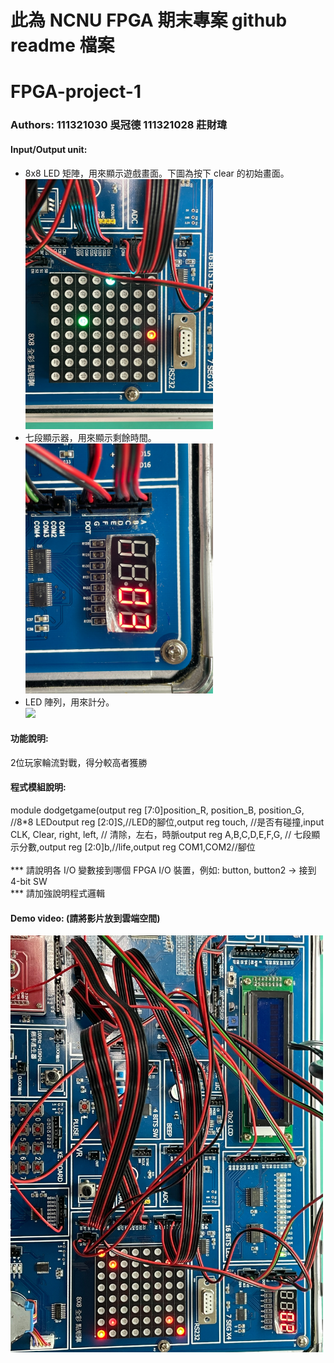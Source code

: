 # 此為 NCNU FPGA 期末專案 github readme 檔案

# FPGA-project-1
### Authors: 111321030 吳冠德 111321028 莊財瑋

#### Input/Output unit:<br>
* 8x8 LED 矩陣，用來顯示遊戲畫面。下圖為按下 clear 的初始畫面。<br>
<img src="https://github.com/Kliver0910/logic/blob/main/%E5%B0%88%E9%A1%8C%E5%9C%96%E7%89%87/S__10985508.jpg?raw=true" width="300"/><br>
* 七段顯示器，用來顯示剩餘時間。<br>
<img src="https://github.com/Kliver0910/logic/blob/main/%E5%B0%88%E9%A1%8C%E5%9C%96%E7%89%87/S__10985511.jpg?raw=true" width="300"/><br>
* LED 陣列，用來計分。<br>
<img src="圖檔" width="300"/><br>

#### 功能說明:<br>
2位玩家輪流對戰，得分較高者獲勝<br>

#### 程式模組說明:<br>
module dodgetgame(output reg [7:0]position_R, position_B, position_G, //8*8 LEDoutput reg [2:0]S,//LED的腳位,output reg touch, //是否有碰撞,input CLK, Clear, right, left, // 清除，左右，時脈output reg A,B,C,D,E,F,G, // 七段顯示分數,output reg [2:0]b,//life,output reg COM1,COM2//腳位 <br><br>
*** 請說明各 I/O 變數接到哪個 FPGA I/O 裝置，例如: button, button2 -> 接到 4-bit SW <br>
*** 請加強說明程式邏輯 <br>

#### Demo video: (請將影片放到雲端空間)

<a href="Google裡雲端的影片" title="Demo Video"><img src="https://github.com/Kliver0910/logic/blob/main/%E5%B0%88%E9%A1%8C%E5%9C%96%E7%89%87/S__10985510.jpg?raw=true" alt="Demo Video" width="500"/></a>
